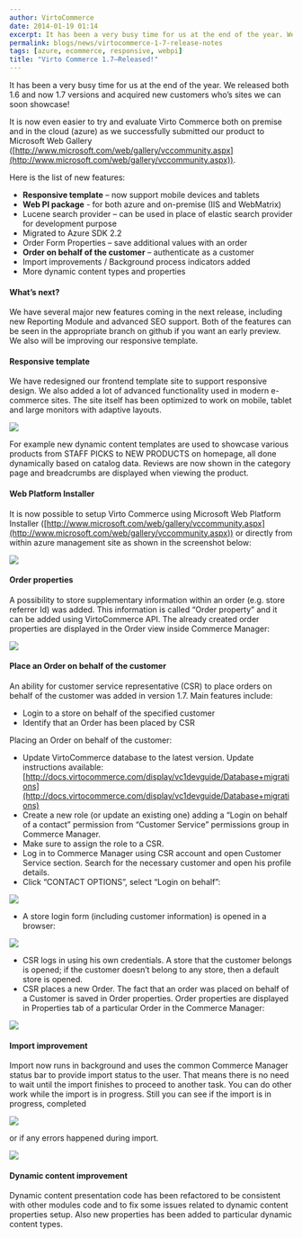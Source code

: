 ```yaml
---
author: VirtoCommerce
date: 2014-01-19 01:14
excerpt: It has been a very busy time for us at the end of the year. We released both 1.6 and now 1.7 versions and acquired new customers who’s sites we can soon showcase!
permalink: blogs/news/virtocommerce-1-7-release-notes
tags: [azure, ecommerce, responsive, webpi]
title: "Virto Commerce 1.7–Released!"
---
```

It has been a very busy time for us at the end of the year. We released both 1.6 and now 1.7 versions and acquired new customers who’s sites we can soon showcase!

It is now even easier to try and evaluate Virto Commerce both on premise and in the cloud (azure) as we successfully submitted our product to Microsoft Web Gallery ([http://www.microsoft.com/web/gallery/vccommunity.aspx](http://www.microsoft.com/web/gallery/vccommunity.aspx)).

Here is the list of new features:

* **Responsive template** – now support mobile devices and tablets
* **Web PI package** - for both azure and on-premise (IIS and WebMatrix)
* Lucene search provider – can be used in place of elastic search provider for development purpose
* Migrated to Azure SDK 2.2
* Order Form Properties – save additional values with an order
* **Order on behalf of the customer** – authenticate as a customer
* Import improvements / Background process indicators added
* More dynamic content types and properties

#### What’s next?

We have several major new features coming in the next release, including new Reporting Module and advanced SEO support. Both of the features can be seen in the appropriate branch on github if you want an early preview. We also will be improving our responsive template.

#### Responsive template

We have redesigned our frontend template site to support responsive design. We also added a lot of advanced functionality used in modern e-commerce sites. The site itself has been optimized to work on mobile, tablet and large monitors with adaptive layouts.

![](/assets/cms-content/blogs/vccom/assets/web2.png)

For example new dynamic content templates are used to showcase various products from STAFF PICKS to NEW PRODUCTS on homepage, all done dynamically based on catalog data. Reviews are now shown in the category page and breadcrumbs are displayed when viewing the product.

#### Web Platform Installer

It is now possible to setup Virto Commerce using Microsoft Web Platform Installer ([http://www.microsoft.com/web/gallery/vccommunity.aspx](http://www.microsoft.com/web/gallery/vccommunity.aspx)) or directly from within azure management site as shown in the screenshot below:

![](/assets/cms-content/blogs/vccom/assets/tmp20f3.png)

#### Order properties

A possibility to store supplementary information within an order (e.g. store referrer Id) was added. This information is called “Order property” and it can be added using VirtoCommerce API. The already created order properties are displayed in the Order view inside Commerce Manager: 

![](/assets/cms-content/blogs/vccom/assets/clip_image001_.png)

#### Place an Order on behalf of the customer

An ability for customer service representative (CSR) to place orders on behalf of the customer was added in version 1.7. Main features include: 

* Login to a store on behalf of the specified customer
* Identify that an Order has been placed by CSR

Placing an Order on behalf of the customer:

* Update VirtoCommerce database to the latest version. Update instructions available: [http://docs.virtocommerce.com/display/vc1devguide/Database+migrations](http://docs.virtocommerce.com/display/vc1devguide/Database+migrations)
* Create a new role (or update an existing one) adding a “Login on behalf of a contact” permission from “Customer Service” permissions group in Commerce Manager.
* Make sure to assign the role to a CSR.
* Log in to Commerce Manager using CSR account and open Customer Service section. Search for the necessary customer and open his profile details.
* Click “CONTACT OPTIONS”, select “Login on behalf”:

![](/assets/cms-content/blogs/vccom/assets/clip_image002a.jpg)

* A store login form (including customer information) is opened in a browser:

![](/assets/cms-content/blogs/vccom/assets/clip_image004a.png)

* CSR logs in using his own credentials. A store that the customer belongs is opened; if the customer doesn’t belong to any store, then a default store is opened.
* CSR places a new Order. The fact that an order was placed on behalf of a Customer is saved in Order properties. Order properties are displayed in Properties tab of a particular Order in the Commerce Manager:

![](/assets/cms-content/blogs/vccom/assets/clip_image006a.jpg)

#### Import improvement

Import now runs in background and uses the common Commerce Manager status bar to provide import status to the user. That means there is no need to wait until the import finishes to proceed to another task. You can do other work while the import is in progress. Still you can see if the import is in progress, completed

![](/assets/cms-content/blogs/vccom/assets/clip_image002.gif)

or if any errors happened during import.

![](/assets/cms-content/blogs/vccom/assets/clip_image004.gif)

#### Dynamic content improvement

Dynamic content presentation code has been refactored to be consistent with other modules code and to fix some issues related to dynamic content properties setup. Also new properties has been added to particular dynamic content types.